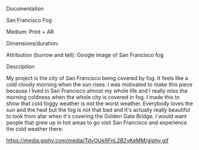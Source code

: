 Documentation

San Francisco Fog

Medium: Print + AR

Dimensions/duration: 

Attribution (burrow and tell): Google image of San Francisco fog

Description

My project is the city of San Francisco being covered by fog. It feels like a cold cloudy morning when the sun rises. I was
motivated to make this piece because I lived in San Francisco almost my whole life and I really miss the morning coldness when
the whole city is covered in fog. I made this to show that cold foggy weather is not the worst weather. Everybody loves the sun
and the heat but the fog is not that bad and it's actually really beautiful to look from afar when it's covering the Golden 
Gate Bridge. I would want people that grew up in hot areas to go visit San Francisco and experience the cold weather there.   



https://media.giphy.com/media/TdvOUe9FnL2B2yKeMM/giphy.gif
